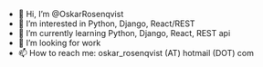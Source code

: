 - 👋 Hi, I’m @OskarRosenqvist
- 👀 I’m interested in Python, Django, React/REST
- 🌱 I’m currently learning Python, Django, React, REST api
- 💞️ I’m looking for work
- 📫 How to reach me: oskar_rosenqvist (AT) hotmail (DOT) com 


